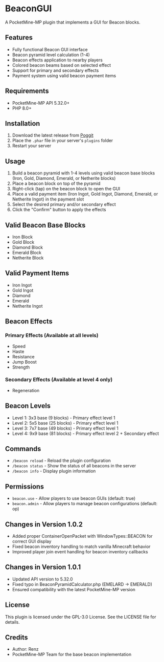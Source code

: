 # BeaconGUI

A PocketMine-MP plugin that implements a GUI for Beacon blocks.

## Features

- Fully functional Beacon GUI interface
- Beacon pyramid level calculation (1-4)
- Beacon effects application to nearby players
- Colored beacon beams based on selected effect
- Support for primary and secondary effects
- Payment system using valid beacon payment items

## Requirements

- PocketMine-MP API 5.32.0+
- PHP 8.0+

## Installation

1. Download the latest release from [Poggit](https://poggit.pmmp.io/ci/Renz/Beacon)
2. Place the `.phar` file in your server's `plugins` folder
3. Restart your server

## Usage

1. Build a beacon pyramid with 1-4 levels using valid beacon base blocks (Iron, Gold, Diamond, Emerald, or Netherite blocks)
2. Place a beacon block on top of the pyramid
3. Right-click (tap) on the beacon block to open the GUI
4. Place a valid payment item (Iron Ingot, Gold Ingot, Diamond, Emerald, or Netherite Ingot) in the payment slot
5. Select the desired primary and/or secondary effect
6. Click the "Confirm" button to apply the effects

## Valid Beacon Base Blocks

- Iron Block
- Gold Block
- Diamond Block
- Emerald Block
- Netherite Block

## Valid Payment Items

- Iron Ingot
- Gold Ingot
- Diamond
- Emerald
- Netherite Ingot

## Beacon Effects

### Primary Effects (Available at all levels)

- Speed
- Haste
- Resistance
- Jump Boost
- Strength

### Secondary Effects (Available at level 4 only)

- Regeneration

## Beacon Levels

- Level 1: 3x3 base (9 blocks) - Primary effect level 1
- Level 2: 5x5 base (25 blocks) - Primary effect level 1
- Level 3: 7x7 base (49 blocks) - Primary effect level 1
- Level 4: 9x9 base (81 blocks) - Primary effect level 2 + Secondary effect

## Commands

- `/beacon reload` - Reload the plugin configuration
- `/beacon status` - Show the status of all beacons in the server
- `/beacon info` - Display plugin information

## Permissions

- `beacon.use` - Allow players to use beacon GUIs (default: true)
- `beacon.admin` - Allow players to manage beacon configurations (default: op)

## Changes in Version 1.0.2

- Added proper ContainerOpenPacket with WindowTypes::BEACON for correct GUI display
- Fixed beacon inventory handling to match vanilla Minecraft behavior
- Improved player join event handling for beacon inventory callbacks

## Changes in Version 1.0.1

- Updated API version to 5.32.0
- Fixed typo in BeaconPyramidCalculator.php (EMELARD → EMERALD)
- Ensured compatibility with the latest PocketMine-MP version

## License

This plugin is licensed under the GPL-3.0 License. See the LICENSE file for details.

## Credits

- Author: Renz
- PocketMine-MP Team for the base beacon implementation